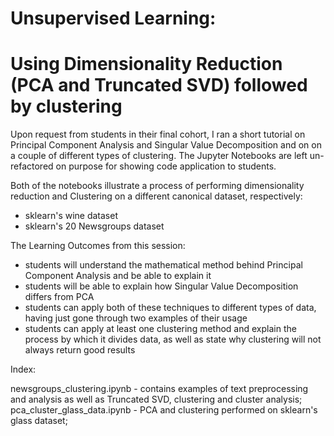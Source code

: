# Unsupervised Learning:
# Using Dimensionality Reduction (PCA and Truncated SVD) followed by clustering
Upon request from students in their final cohort, I ran a short tutorial on Principal Component Analysis and Singular Value Decomposition and on on a couple of different types of clustering.
The Jupyter Notebooks are left un-refactored on purpose for showing code application to students. 

Both of the notebooks illustrate a process of performing dimensionality reduction and Clustering on a different canonical dataset, respectively:
 - sklearn's wine dataset
 - sklearn's 20 Newsgroups dataset
 
 
 The Learning Outcomes from this session:
 
  * students will understand the mathematical method behind Principal Component Analysis and be able to explain it
  * students will be able to explain how Singular Value Decomposition differs from PCA
  * students can apply both of these techniques to different types of data, having just gone through two examples of their usage
  * students can apply at least one clustering method and explain the process by which it divides data, as well as state why clustering will not always return good results
 
 Index:
 
newsgroups_clustering.ipynb - contains examples of text preprocessing and analysis as well as Truncated SVD, clustering and cluster analysis; 
pca_cluster_glass_data.ipynb - PCA and clustering performed on sklearn's glass dataset;
